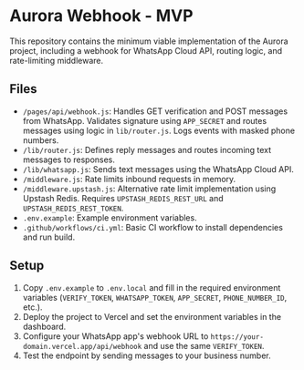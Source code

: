 # Aurora Webhook - MVP

This repository contains the minimum viable implementation of the Aurora project, including a webhook for WhatsApp Cloud API, routing logic, and rate-limiting middleware.

## Files

- `/pages/api/webhook.js`: Handles GET verification and POST messages from WhatsApp. Validates signature using `APP_SECRET` and routes messages using logic in `lib/router.js`. Logs events with masked phone numbers.
- `/lib/router.js`: Defines reply messages and routes incoming text messages to responses.
- `/lib/whatsapp.js`: Sends text messages using the WhatsApp Cloud API.
- `/middleware.js`: Rate limits inbound requests in memory.
- `/middleware.upstash.js`: Alternative rate limit implementation using Upstash Redis. Requires `UPSTASH_REDIS_REST_URL` and `UPSTASH_REDIS_REST_TOKEN`.
- `.env.example`: Example environment variables.
- `.github/workflows/ci.yml`: Basic CI workflow to install dependencies and run build.

## Setup

1. Copy `.env.example` to `.env.local` and fill in the required environment variables (`VERIFY_TOKEN`, `WHATSAPP_TOKEN`, `APP_SECRET`, `PHONE_NUMBER_ID`, etc.).
2. Deploy the project to Vercel and set the environment variables in the dashboard.
3. Configure your WhatsApp app's webhook URL to `https://your-domain.vercel.app/api/webhook` and use the same `VERIFY_TOKEN`.
4. Test the endpoint by sending messages to your business number.
